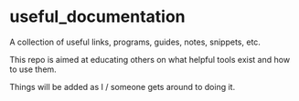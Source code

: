 # useful_documentation
A collection of useful links, programs, guides, notes, snippets, etc.

This repo is aimed at educating others on what helpful tools exist and how to use them.

Things will be added as I / someone gets around to doing it.


